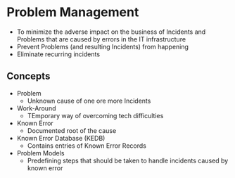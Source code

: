# Problem Management

* To minimize the adverse impact on the business of Incidents and Problems that are caused by errors in the IT infrastructure
* Prevent Problems (and resulting Incidents) from happening 
* Eliminate recurring incidents

## Concepts

* Problem
	* Unknown cause of one ore more Incidents
* Work-Around
	* TEmporary way of overcoming tech difficulties
* Known Error
	* Documented root of the cause
* Known Error Database (KEDB)
	* Contains entries of Known Error Records
* Problem Models
	* Predefining steps that should be taken to handle incidents caused by known error


